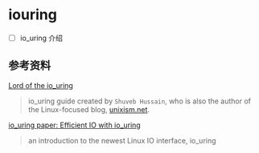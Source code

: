 # iouring

- [ ] io_uring 介绍

## 参考资料

[Lord of the io_uring](https://unixism.net/loti/index.html)

> io_uring guide created by `Shuveb Hussain`, who is also the author of the Linux-focused blog, [unixism.net](https://unixism.net/).

[io_uring paper: Efficient IO with io_uring](https://kernel.dk/io_uring.pdf)

> an introduction to the newest Linux IO interface, io_uring
